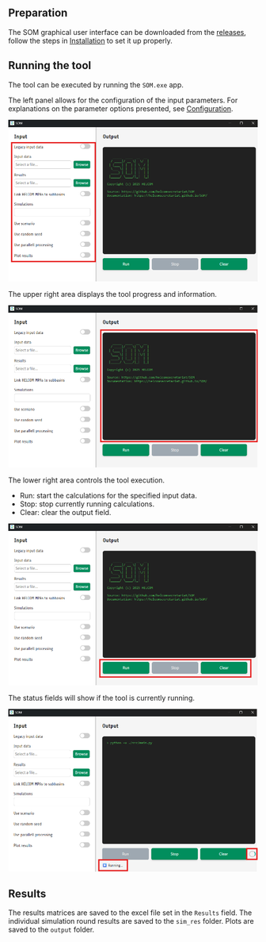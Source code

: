 ## Preparation

The SOM graphical user interface can be downloaded from the [releases](https://github.com/helcomsecretariat/SOM/releases), follow the steps in [Installation](installation.md) to set it up properly.

## Running the tool

The tool can be executed by running the ```SOM.exe``` app. 

The left panel allows for the configuration of the input parameters. For explanations on the parameter options presented, see [Configuration](configuration.md).

![image](images/use/tool_parameters.png)

The upper right area displays the tool progress and information.

![image](images/use/tool_info.png)

The lower right area controls the tool execution.

- Run: start the calculations for the specified input data.
- Stop: stop currently running calculations.
- Clear: clear the output field.

![image](images/use/tool_controls.png)

The status fields will show if the tool is currently running.

![image](images/use/tool_status.png)

## Results

The results matrices are saved to the excel file set in the ```Results``` field. The individual simulation round results are saved to the ```sim_res``` folder. Plots are saved to the ```output``` folder. 
